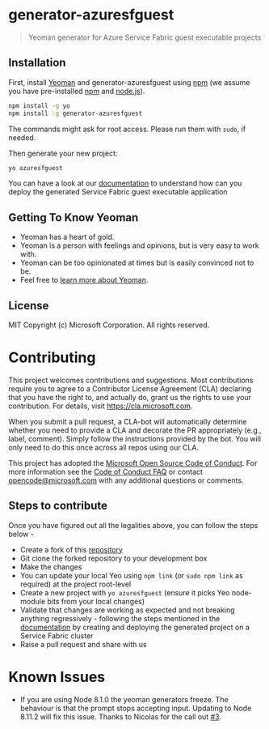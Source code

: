 # generator-azuresfguest
> Yeoman generator for Azure Service Fabric guest executable projects

## Installation

First, install [Yeoman](http://yeoman.io) and generator-azuresfguest using [npm](https://www.npmjs.com/) (we assume you have pre-installed [npm](https://www.npmjs.com/) and [node.js](https://nodejs.org/)).

```bash
npm install -g yo
npm install -g generator-azuresfguest
```
The commands might ask for root access. Please run them with ```sudo```, if needed.

Then generate your new project:

```bash
yo azuresfguest
```

You can have a look at our [documentation](https://docs.microsoft.com/en-us/azure/service-fabric/service-fabric-deploy-existing-app#use-yoeman-to-package-and-deploy-an-existing-executable-on-linux) to understand how can you deploy the generated Service Fabric guest executable application


## Getting To Know Yeoman

 * Yeoman has a heart of gold.
 * Yeoman is a person with feelings and opinions, but is very easy to work with.
 * Yeoman can be too opinionated at times but is easily convinced not to be.
 * Feel free to [learn more about Yeoman](http://yeoman.io/).

## License

MIT
Copyright (c) Microsoft Corporation. All rights reserved.


# Contributing

This project welcomes contributions and suggestions.  Most contributions require you to agree to a
Contributor License Agreement (CLA) declaring that you have the right to, and actually do, grant us
the rights to use your contribution. For details, visit https://cla.microsoft.com.

When you submit a pull request, a CLA-bot will automatically determine whether you need to provide
a CLA and decorate the PR appropriately (e.g., label, comment). Simply follow the instructions
provided by the bot. You will only need to do this once across all repos using our CLA.

This project has adopted the [Microsoft Open Source Code of Conduct](https://opensource.microsoft.com/codeofconduct/).
For more information see the [Code of Conduct FAQ](https://opensource.microsoft.com/codeofconduct/faq/) or
contact [opencode@microsoft.com](mailto:opencode@microsoft.com) with any additional questions or comments.

## Steps to contribute

Once you have figured out all the legalities above, you can follow the steps below - 

* Create a fork of this [repository](https://github.com/Azure/generator-azuresfguest)
* Git clone the forked repository to your development box
* Make the changes
* You can update your local Yeo using ```npm link``` (or ```sudo npm link``` as required) at the project root-level
* Create a new project with ```yo azuresfguest``` (ensure it picks Yeo node-module bits from your local changes)
* Validate that changes are working as expected and not breaking anything regressively - following the steps mentioned in the [documentation](https://docs.microsoft.com/en-us/azure/service-fabric/service-fabric-deploy-existing-app#use-yoeman-to-package-and-deploy-an-existing-executable-on-linux) by creating and deploying the generated project on a Service Fabric cluster
* Raise a pull request and share with us 

# Known Issues 

* If you are using Node 8.1.0 the yeoman generators freeze. The behaviour is that the prompt stops accepting input. Updating to Node 8.11.2 will fix this issue. Thanks to Nicolas for the call out [#3](https://github.com/Microsoft/generator-azuresfguest/issues/3).
